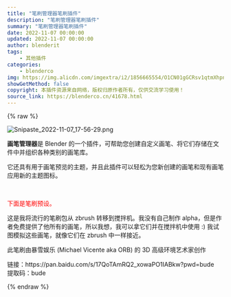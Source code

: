 ```yaml
---
title: "笔刷管理器笔刷插件"
description: "笔刷管理器笔刷插件"
summary: "笔刷管理器笔刷插件"
date: 2022-11-07 00:00:00
updated: 2022-11-07 00:00:00
author: blenderit
tags: 
    - 其他插件
categories:
    - blenderco
img: https://img.alicdn.com/imgextra/i2/1856665554/O1CN01gGCRsv1qtmXhpnCQt_!!1856665554.png
showGetMethod: false
copyright: 本插件资源来自网络，版权归原作者所有，仅供交流学习使用！
source_link: https://blenderco.cn/41678.html
---
```


{% raw %}
<p><img class="aligncenter" src="https://img.alicdn.com/imgextra/i2/1856665554/O1CN01gGCRsv1qtmXhpnCQt_!!1856665554.png" alt="Snipaste_2022-11-07_17-56-29.png"></p><p><strong>画笔管理器</strong>是 Blender 的一个插件，可帮助您创建自定义画笔、将它们存储在文件中并组织各种类别的画笔库。</p><p>它还具有用于画笔预览的主题，并且此插件可以轻松为您新创建的画笔和现有画笔应用新的主题图标。</p><p> </p><p><span style="color: #ff0000;">下面是笔刷预设。</span></p><p><span>这是我将流行的笔刷包从 zbrush 转移到搅拌机。我没有自己制作 alpha，但是作者免费提供了他所有的画笔，所以我想，我可以拿它们并在搅拌机中使用 :) 我试图模拟这些画笔，就像它们在 zbrush 中一样接近。</span></p><p><span>此笔刷由暴雪娱乐 (Michael Vicente aka ORB) 的 3D 高级环境艺术家创作</span></p><p>链接：https://pan.baidu.com/s/17QoTAmRQ2_xowaPO1IABkw?pwd=bude<br>
提取码：bude</p>
<div style="display: none">blenderco</div>
{% endraw %}